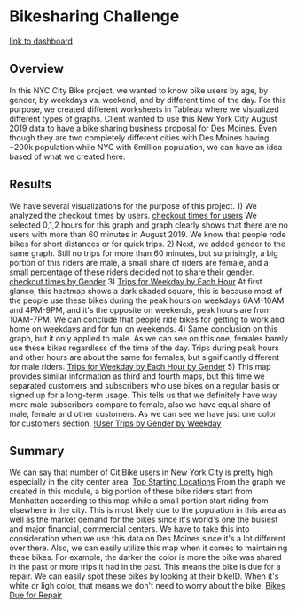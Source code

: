# Bikesharing Challenge
[link to dashboard](https://public.tableau.com/app/profile/dilinigeer.duolikun/viz/Deliverable3stories/Deliverable3)

## Overview
In this NYC City Bike project, we wanted to know bike users by age, by gender, by weekdays vs. weekend, and by different time of the day. For this purpose, we created different worksheets in Tableau where we visualized different types of graphs. Client wanted to use this New York City August 2019 data to have a bike sharing business proposal for Des Moines. Even though they are two completely different cities with Des Moines having ~200k population while NYC with 6million population, we can have an idea based of what we created here.

## Results
We have several visualizations for the purpose of this project. 1) We analyzed the checkout times by users. [checkout times for users](https://github.com/dilnigar1007/bikesharing/blob/main/Deliverable%202-1.png) We selected 0,1,2 hours for this graph and graph clearly shows that there are no users with more than 60 minutes in August 2019. We know that people rode bikes for short distances or for quick trips.  2) Next, we added gender to the same graph. Still no trips for more than 60 minutes, but surprisingly, a big portion of this riders are male, a small share of riders are female, and a small percentage of these riders decided not to share their gender. [checkout times by Gender](https://github.com/dilnigar1007/bikesharing/blob/main/Deliverable%202-2.png) 3) [Trips for Weekday by Each Hour](https://github.com/dilnigar1007/bikesharing/blob/main/Deliverable%202-3.png) At first glance, this heatmap shows a dark shaded square, this is because most of the people use these bikes during the peak hours on weekdays 6AM-10AM and 4PM-9PM, and it's the opposite on weekends, peak hours are from 10AM-7PM. We can conclude that people ride bikes for getting to work and home on weekdays and for fun on weekends. 4) Same conclusion on this graph, but it only applied to male. As we can see on this one, females barely use these bikes regardless of the time of the day. Trips during peak hours and other hours are about the same for females, but significantly different for male riders. [Trips for Weekday by Each Hour by Gender](https://github.com/dilnigar1007/bikesharing/blob/main/Deliverable%202-4.png) 5) This map provides similar information as third and fourth maps, but this time we separated customers and subscribers who use bikes on a regular basis or signed up for a long-term usage. This tells us that we definitely have way more male subscribers compare to female, also we have equal share of male, female and other customers. As we can see we have just one color for customers section.  [!User Trips by Gender by Weekday](https://github.com/dilnigar1007/bikesharing/blob/main/Deliverable%202-5.png) 

## Summary
We can say that number of CitiBike users in New York City is pretty high especially in the city center area. [Top Starting Locations](https://github.com/dilnigar1007/bikesharing/blob/main/Top%20Starting%20Locations.png) From the graph we created in this module, a big portion of these bike riders start from Manhattan according to this map while a small portion start riding from elsewhere in the city. This is most likely due to the population in this area as well as the market demand for the bikes since it's world's one the busiest and major financial, commercial centers. We have to take this into consideration when we use this data on Des Moines since it's a lot different over there. Also, we can easily utilize this map when it comes to maintaining these bikes. For example, the darker the color is more the bike was shared in the past or more trips it had in the past. This means the bike is due for a repair. We can easily spot these bikes by looking at their bikeID. When it's white or ligh color, that means we don't need to worry about the bike. [Bikes Due for Repair](https://github.com/dilnigar1007/bikesharing/blob/main/Bikes%20Due%20for%20Repair.png)
